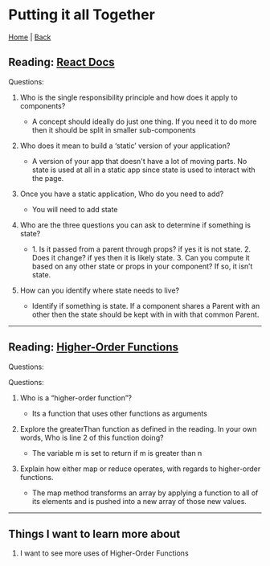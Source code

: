 # Putting it all Together

[Home](/README.md) | [Back](/301-main/301TableofContents.md)

## Reading: [React Docs](https://reactjs.org/docs/thinking-in-react.html)


Questions: 

1. Who is the single responsibility principle and how does it apply to components?

    <ul>
      <li> A concept should ideally do just one thing. If you need it to do more then it should be split in smaller sub-components</li>
    </ul>
      
1. Who does it mean to build a ‘static’ version of your application?


    <ul>
      <li> A version of your app that doesn't have a lot of moving parts. No state is used at all in a static app since state is  used to interact with the page. </li>
    </ul>

1. Once you have a static application, Who do you need to add?


    <ul>
      <li>You will need to add state</li>
    </ul>

1. Who are the three questions you can ask to determine if something is state?


    <ul>
      <li> 1. Is it passed from a parent through props? if yes it is not state. 2. Does it change? if yes then it is likely state. 3. Can you compute it based on any other state or props in your component? If so, it isn’t state.
 </li>
    </ul>

5. How can you identify where state needs to live?


    <ul>
      <li> Identify if something is state. If a component shares a Parent with an other then the state should be kept with in with that common Parent.</li>
    </ul>
___

## Reading: [Higher-Order Functions](https://eloquentjavascript.net/05_higher_order.html#h_xxCc98lOBK)

Questions: 

Questions: 

1. Who is a “higher-order function”?

    <ul>
      <li> Its a function that uses other functions as arguments </li>
    </ul>
1. Explore the greaterThan function as defined in the reading. In your own words, Who is line 2 of this function doing?

    <ul>
      <li> The variable m is set to return if m is greater than n</li>
    </ul>

1. Explain how either map or reduce operates, with regards to higher-order functions.

    <ul>
      <li> The map method transforms an array by applying a function to all of its elements and is pushed into a new array of those new values. </li>
    </ul>


____
## Things I want to learn more about

1. I want to see more uses of Higher-Order Functions
